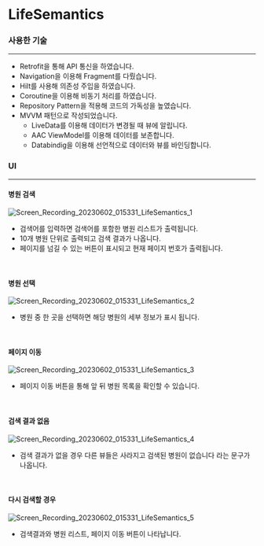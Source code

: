 # LifeSemantics

### 사용한 기술
----------
- Retrofit을 통해 API 통신을 하였습니다.
- Navigation을 이용해 Fragment를 다뤘습니다.
- Hilt를 사용해 의존성 주입을 하였습니다.
- Coroutine을 이용해 비동기 처리를 하였습니다.
- Repository Pattern을 적용해 코드의 가독성을 높였습니다.
- MVVM 패턴으로 작성되었습니다.
  - LiveData를 이용해 데이터가 변경될 때 뷰에 알립니다.
  - AAC ViewModel를 이용해 데이터를 보존합니다.
  - Databindig을 이용해 선언적으로 데이터와 뷰를 바인딩합니다.

### UI
----------
#### 병원 검색

![Screen_Recording_20230602_015331_LifeSemantics_1](https://github.com/spicypunch/LifeSemantics/assets/72846127/ab38f20c-1ad1-4857-96a5-0e8340fefd44)

- 검색어를 입력하면 검색어를 포함한 병원 리스트가 출력됩니다.
- 10개 병원 단위로 출력되고 검색 결과가 나옵니다.
- 페이지를 넘길 수 있는 버튼이 표시되고 현재 페이지 번호가 출력됩니다.

<br>

#### 병원 선택

![Screen_Recording_20230602_015331_LifeSemantics_2](https://github.com/spicypunch/LifeSemantics/assets/72846127/9fadc379-34b6-4d7d-95d7-3d422d4284c0)

- 병원 중 한 곳을 선택하면 해당 병원의 세부 정보가 표시 됩니다.

<br>

#### 페이지 이동

![Screen_Recording_20230602_015331_LifeSemantics_3](https://github.com/spicypunch/LifeSemantics/assets/72846127/aa2f4abd-cec5-488c-befb-8f9a5a100948)

- 페이지 이동 버튼을 통해 앞 뒤 병원 목록을 확인할 수 있습니다.

<br>

#### 검색 결과 없음
![Screen_Recording_20230602_015331_LifeSemantics_4](https://github.com/spicypunch/LifeSemantics/assets/72846127/a7e053fb-b2d7-400c-9fb7-de3e41b230c8)

- 검색 결과가 없을 경우 다른 뷰들은 사라지고 검색된 병원이 없습니다 라는 문구가 나옵니다.

<br>

#### 다시 검색할 경우
![Screen_Recording_20230602_015331_LifeSemantics_5](https://github.com/spicypunch/LifeSemantics/assets/72846127/d40b88c7-1f49-4acf-a30c-a85ee75b274d)

- 검색결과와 병원 리스트, 페이지 이동 버튼이 나타납니다.


